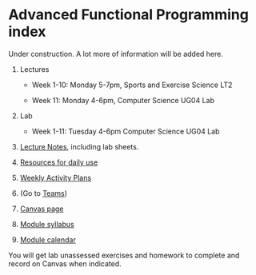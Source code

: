 # Advanced Functional Programming index

Under construction. A lot more of information will be added here.
 1. Lectures

    * Week 1-10: Monday 5-7pm, Sports and Exercise Science LT2

    * Week 11: Monday 4-6pm, Computer Science UG04 Lab

 1. Lab

      * Week 1-11: Tuesday 4-6pm Computer Science UG04 Lab

 1. [Lecture Notes](files/LectureNotes), including lab sheets.
 1. [Resources for daily use](files/Resources/resources.md)
 1. [Weekly Activity Plans](files/ActivityPlans)
 1. (Go to [Teams](https://teams.microsoft.com/l/team/19%3akoy5Xsf2j2ToFwTArOQmcibDFP1FlGbwtzNxmdEeUuA1%40thread.tacv2/conversations?groupId=a8521c67-7a73-4309-af69-9b6a19817466&tenantId=b024cacf-dede-4241-a15c-3c97d553e9f3))
 1. [Canvas page](https://canvas.bham.ac.uk/courses/65779)
 1. [Module syllabus](https://www.cs.bham.ac.uk/internal/modules/2022/06-35309/)
 1. [Module calendar](files/Resources/calendar.md)

You will get lab unassessed exercises and homework to complete and record on Canvas when indicated.
